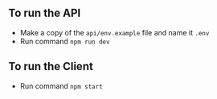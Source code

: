 ## To run the API

- Make a copy of the `api/env.example` file and name it `.env`
- Run command `npm run dev`

## To run the Client

- Run command `npm start`
